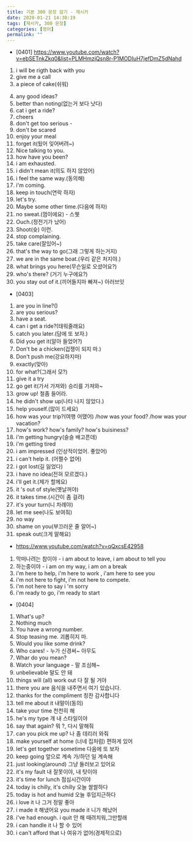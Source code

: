 ```yaml
---
title: 기본 300 문장 암기 - 제시카
date: 2020-01-21 14:30:19
tags: [제시카, 300 문장]
categories: [영어]
permalink: ""
---
```

 - [0401]
 https://www.youtube.com/watch?v=ebSETnkZkq0&list=PLMHmzjQsn8r-P1MODIuH7jefDmZ5dNahd

 1. i will be rigth back with you
 2. give me a call
 3. a piece of cake(쉬워)
 <!-- more -->
 4. any good ideas?
 5. better than noting(없는거 보다 낫다)
 6. cat i get a ride?
 7. cheers
 8. don't get too serious -
 9. don't be scared
 10. enjoy your meal
 11. forget it(됬어 잊어버려~)
 12. Nice talking to you.
 13. how have you been?
 14. i am exhausted.
 15. i didn't mean it(의도 하지 않았어)
 16. i feel the same way.(동의해)
 17. i'm coming.
 18. keep in touch(연락 하자)
 19. let's try.
 20. Maybe some other time.(다음에 하자)
 21. no sweat.(껌이에요) - 스웻
 22. Ouch.(정전기가 났어)
 23. Shoot(슛) 이런.
 24. stop complaining.
 25. take care(잘있어~)
 26. that's the way to go(그래 그렇게 하는거지)
 27. we are in the same boat.(우리 같은 처지야.)
 28. what brings you here(무슨일로 오셨어요?)
 29. who's there? (거기 누구에요?)
 30. you stay out of it.(끼어들지마 빠져~) 아러브잇

- [0403]
1. are you in line?()
2. are you serious?
3. have a seat.
4. can i get a ride?(태워줄래요)
5. catch you later.(담에 또 보자.)
6. Did you get it(알아 들었어?)
7. Don't be a chicken(겁쟁이 되지 마.)
8. Don't push me(강요하지마)
9. exactly(맞아)
10. for what?(그래서 모?)
11. give it a try 
12. go get it(가서 가져와) 승리를 가져와~
13. grow up! 철좀 들어라.
14. he didn't show up(나타 나지 않았다.)
15. help youself.(많이 드세요)
16. how was your trip?(여행 어땠어) /how was your food? /how was your vacation? 
17. how's work? how's family? how's buisiness?
18. i'm getting hungry(슬슬 배고픈데)
19. i'm getting tired
20. i am impressed (인상적이었어. 좋았어)
21. i can't help it. (어쩔수 없어)
22. i got lost(길 잃었다)
23. i have no idea(전혀 모르겠다.)
24. i'll get it.(제가 할께요)
25. it 's out of style(옛날꺼야)
26. it takes time.(시간이 좀 걸려)
27. it's your turn(니 차례야)
28. let me see(나도 보여줘)
29. no way
30. shame on you(부끄러운 줄 알어~)
31. speak out(크게 말해요)

- https://www.youtube.com/watch?v=qQxcsE42958
1. 막떠나려는 참이야 - i am about to leave, i am about to tell you
2. 하는중이야 -  i am on my way, i am on a break
3. i'm here to help, i'm here to work , i'am here to see you
4. i'm not here to fight, i'm not here to compete.
5. i'm not here to say i 'm sorry
6. i'm ready to go, i'm ready to start

- [0404]
1. What's up?
2. Nothing much
3. You have a wrong number.
4. Stop teasing me. 괴롭히지 마.
5. Would you like some drink?
6. Who cares! - 누가 신경써~ 아무도
7. Whar do you mean? 
8. Watch your language - 말 조심해~
9. unbelievable 말도 안 돼
10. things will (all) work out 다 잘 될 거야
11. there you are 음식을 내주면서 여기 있습니다.
12. thanks for the compliment 칭찬 감사합니다
13. tell me about it 내말이(동의)
14. take your time 천천히 해
15. he's my type 걔 내 스타일이야
16. say that again? 뭐 ?, 다시 말해줘
17. can you pick me up? 나 좀 데리러 와줘
18. make yourself at home (너네 집처럼) 편하게 있어
19. let's get together sometime 다음에 또 보자
20. keep going 앞으로 계속 가/하던 일 계속해
21. just looking(around) 그냥 둘러보고 있어요
22. it's my fault 내 잘못이야, 내 탓이야
23. it's time for lunch 점심시간이야
24.  today is chilly, it's chilly 오늘 쌀쌀하다
25.  today is hot and humid 오늘 후덥지근하다
26. i love it 나 그거 정말 좋아
27. i made it 해냈어요 you made it 니가 해났어
28. i've had enough. i quit 안 해 때려치워,그만할래
29. i can handle it 나 할 수 있어
30. i can't afford that 나 여유가 없어(경제적으로)
